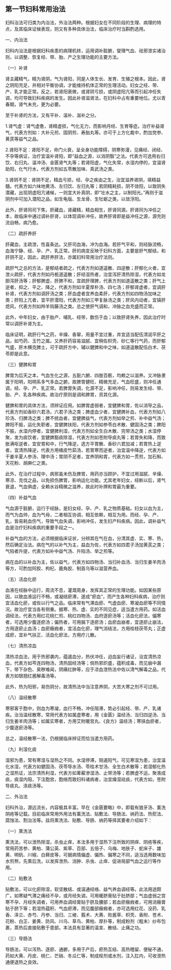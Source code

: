 ## 第一节妇科常用治法

妇科治法可归类为内治法，外治法两种。根据妇女在不同阶段的生理、病理的特点，及其临床证候表现，则又有多种具体治法，临床治疗时当斟酌选用。

一、内治法

妇科内治法是根据妇科疾患的病理机转，运用调补脏腑，燮理气血、祛邪泄实诸治则，以调整、恢复经、带、胎、产之生理功能的主要方法。

（一）补肾

肾主藏精气，精为肾阴，气为肾阳，同是人体生长、发育、生殖之根本。因此，肾之阴阳充足，并相对平衡协调，才能维持机体正常的生理活动。妇女之经、带、产、乳才能正常。反之，若肾阳衰微，或肾阴亏损，或阴虚阳亢等而引起冲任失调，均可导致妇科疾病的发生。因此补肾滋肾法，在妇科中占有重要地位。尤以青春期，肾气未充，更为必要。

至于补肾的方法，又有平补、温补、滋补之分。

1.肾气虚：肾气虚惫，肾精虚损，气化无力，而影响月经、生育等症。治疗补益肾气，代表方剂如：大补元煎、固阴煎、寿胎丸等。亦可于上方化裁中，酌加党参、黄芪等益气之品。

2.肾阳不足：肾阳不足，命门火衰，呈全身功能障碍，阴寒弥漫，见痛经、闭经、不孕等病证，治疗宜温补肾阳，即“益血之源，以消阴翳”之法。代表方可选用右归饮、右归丸、温冲汤、金匮肾气丸等；若肾阳虚，气化失常，水湿内停的，宜温肾助阳，化气行水，代表方剂如五苓散加味、真武汤之类。

3.肾阴不足：肾阴不足，精血亏损，经、孕之疾由之生，治宜滋养肾阴，填精益髓。代表方如六味地黄汤、左归饮、左归丸等；若阴精耗损，阴不敛阳，以致阴失潜藏，出现阴虚阳亢诸候，一则宜大补真阴，即“壮水之主，以制阳光。”再则于滋阴剂中可加入潜阳之品，如生龟版、生龙骨、生牡蛎之类，以敛浮阳。

此外，肝肾同司下焦，肝藏血，肾藏精，精血相生，肝肾同源。肝肾同为冲任之本，故临床中通过调补肝肾，以体现调补冲任，故养肝肾即是益冲任之源，源充则流自畅，病乃愈。

（二）疏肝养肝

肝藏血，主疏泄，性喜条达。又肝司血海，冲为血海。若肝气平和，则经脉流畅，血海宁静、经、孕、产、乳正常。肝的病变反映于妇科方面，主要是肝气郁结，和肝阴不足，因此，疏肝养肝法，亦属妇科常用治疗法则。

疏肝气之总的方法，是郁结者疏之，代表方剂如道遥散、四逆散；肝郁化火者，宜泄火疏肝，代表方剂如丹栀道遥散；肝经湿热者，治宜泻肝清热除湿，代表方如龙胆泻肝汤等；肝郁脾虚，肝脾不和，宜疏肝理脾，代表方剂如道遥散之类；肝气上逆者，抑之、平之、降之，代表方剂如半夏厚朴汤、四七汤；肝郁肾虚者，宜调肝补肾，代表方剂如调肝汤之类；肝血虚者宜养血柔肝，代表方剂如四物汤加味之类；肝阳上亢者，宜平肝潜阳，代表方剂如三甲复脉汤之类；肝风内动者，宜镇肝熄风，代表方剂如羚羊钩藤汤之类。总之使肝气调和，冲脉之血充盛而正常。

此外，中年妇女，由于胎产、哺乳、经带，数伤于血；以致肝肾失养，因此治疗时常以调肝补肾为主。

临床证明，疏肝行气之药，辛燥、香窜，用量不宜过重，并宜适当配伍清润平肝之品，如芍药、玉竹之属。又养肝药容易滋腻、宜稍佐枳壳、砂仁等行气药，而肝郁气盛，肝木横克脾土，可于疏肝方中，辅以健脾和中之味，如道遥散配伍白术、茯苓即是此意。

（三）健脾和胃

脾胃为后天之本，气血生化之源，五脏六腑、四肢百骸，均赖之以滋养。又冲脉隶属于阳明，阳明系多气多血之腑，故脾胃健旺、精微充足，气血旺盛，则冲任通调，经、孕、产、乳正常。若脾胃失调，化源不足，影响冲任，则易发生经、带、胎、产、乳各种疾病。故治疗原则是调和脾胃，资其化源。

健脾和胃的具体方法，须辨证应用。如脾胃虚弱者，宜健脾和胃，佐以消导之品，代表方剂如香砂六君汤，六君子汤之类；脾虚血少者，宜健脾补血，代表方剂如八珍汤、归脾汤之类；脾不统血者，宜健脾益气，代表方剂如举之煎、补中益气汤；脾阳不振，运化失职者，宜健脾扶阳，代表方剂如参苓白术散、健固汤之类；脾阳不振，水湿内停者，宜健脾利湿，代表方剂如全生白木散、完带汤之类；水湿停聚，发为痰饮者，宜健脾豁痰除湿，代表方剂如苍附导痰丸等；若胃失和降，而致胀满呕逆者，宜安胃和中，行气降逆，选方平胃散、香砂六君加减；若胃热上逆者，宜清热降逆，代表方用橘皮竹茹汤，若胃寒而逆者，治宜温中降逆，代表方如干姜半夏人参汤、理中汤；胃阴不足者，宜养阴和胃，代表方如一贯煎，加石斛、天花粉、胡麻仁之类。

此外，在治疗过程中，病邪虽未伤及脾胃，用药亦当顾护，不宜过用滋腻、辛燥、寒凉、克伐之品，以免损伤脾胃，影响运化功能。尤其老年妇女，经断以后，肾气衰退，气血俱虚，全赖水谷精微之滋养，故此时补牌和胃最为重要。

（四）补益气血

气血源于脏腑，运行于经脉，是妇女经、孕、产、乳之物质基础。妇女以血为主，而气为血帅，血为气母，二者相互协调，相互依赖，相互为用。而经、孕、产、乳，皆易耗血伤气，导致气血失调，影响冲任，发生妇产科疾病。因此，调补益气血是治疗妇科疾病的重要手段之一。

补益气血的方法，必须根据临床证状，分辨其在气在血，分清其虚、实、寒、热，然后确定治法。病在气的以补气为主，益血为佐，代表方如四君子汤加黄芪之类；气陷者升提，代表方如补中益气汤、升陷汤、举之煎等。

病在血的以补血为主，佐以益气，代表方如四物汤、当归补血汤、当归生姜羊肉汤等方，可酌加阿胶、枸杞、鹿角胶、制首乌等以滋营养血。

（五）活血化瘀

血液在经脉中运行，周流不息，灌溉周身，发挥其正常的生理功能。如因某些原因，以致血液运行不畅，或凝结瘀滞，遂成“瘀血”，而产生各种妇科疾病，治疗则宜活血化瘀，或佐以行气之品。临床常有气滞血瘀、气虚血瘀、寒凝血瘀等不同情况。故治疗宜当各有侧重。据寒、热、虚、实的不同见症，适当遣方用药。如活血调经法，代表方用红花桃仁煎、桃红四物汤、血府逐瘀汤等；活血化瘀法，偏寒者，可选用少腹逐瘀汤；偏热者，可用膈下逐瘀汤；血瘀血崩者，宜逐瘀止崩法，方用逐瘀止血汤；血瘀癥瘕者，宜活血化瘀，理气消结法，方用桂枝茯苓丸；正虚成瘀，宜补气扶正、活血化瘀法，方用疗儿散。

（七）清热凉血

清热凉血法，用于热邪袭内，蕴遏血分，热伏冲任，迫血妄行诸证，治宜清热凉血，代表方如芩连四物汤，清热固经汤等；倘热邪炽盛，蕴积成毒，而见崩中漏下，带下杂色、臭秽难闻，阴痛红肿等，应于凉血泄热法中佐以清气解毒之品，代表方如银翘红酱解毒汤等。

此外，热为阳邪，易伤阴分，故清热法中当注意养阴，大苦大寒之剂不可过用。

（八）温经散寒

寒邪客于胞中，则血为寒凝，血行不畅，冲任阻滞，势必引起经、带、产、乳诸疾。治当温经散寒，常用代表方如属虚寒者，用《金匮》温经汤、当归四逆汤、当归生姜羊肉汤等；如属实寒者，方用艾附暖宫丸、《良方》温经汤；寒挟血瘀者，少腹逐瘀汤等。

总之，温经散寒一法，仍根据临床辨证而恰当遣方用药。

（九）利湿化痰

湿邪为患，常有寒湿与湿热之不同。水湿停滞，阻遏阳气，可见寒湿为患，治宜温化水湿，代表方如健固汤、茯苓导水汤、苓桂术甘汤、全生白术散等；若湿郁化热之湿热证，法宗清热利湿，代表方如萆薢渗湿汤、止带汤等；若脾虚不运，聚液成痰，痰湿内阻，下注胞宫，胞络而致妇科诸病者，治宜燥湿祛痰，代表方如，苍附导痰丸、涤痰汤等。

二、外治法

妇科外治，源远流长，内容极其丰富。早在《金匮要略》中，即载有狼牙汤、薰洗阴疮等记载。目前临床常用外用法有薰洗法、贴敷法、导肠法、纳药法、热熨法、腐蚀法、割治法等。兹将熏洗法、贴敷、导肠、纳药等择其要者介绍如下：

（一）熏洗法

熏洗法，可以泄热除湿，杀虫止痒，本法多用于湿热下注所致的阴痒、阴疮等疾，常用药苦参、黄柏、蒲公英、紫草、百部、五倍子、乌梅、地肤子、蛇床子、雄黄、明矾、川椒、白藓皮等，可据病情偏虚、偏热、偏寒之不同，适当选用数味加水煎熬，先熏后洗，以发挥泄热、消肿、杀虫、止痒、促进局部气血之运行等作用。

（二）贴敷法

贴敷法，可以化瘀除湿，软坚散结、或温通经络、益气养血调经等。此法用途颇广。如寒疑气滞之痛经不孕，或月经失调，可用暖脐膏贴于肚脐部；气血虚弱之宫寒不孕、月经失调者，可用养血调经膏贴于脐及腰部；若血瘀癥瘕者，可用消癥膏贴于脐下等；若湿热蕴积、气血瘀滞，而见腹部癥瘕者，亦可选用红花、没药、乳香、泽兰、赤芍、丹参、当归、三棱、莪术、大黄、败酱草、枳壳、香附、苍术、花粉、白芷、姜黄、防风、川乌、草鸟、黄柏、厚扑等，制成粉剂（粗末）纱布包裹，蒸热后直接贴敷于患部。本法具有显著的温宣、散结、止痛之功。

（三）导肠法

导肠法，可以泻热、逐瘀、通腑，多用于产后，瘀热互结、高热稽留、便秘不通，药如大黄、丹皮、桃仁、芒硝、冬瓜仁等，制成栓剂或水剂，注入肛内，可收泄热通便退热之良效。